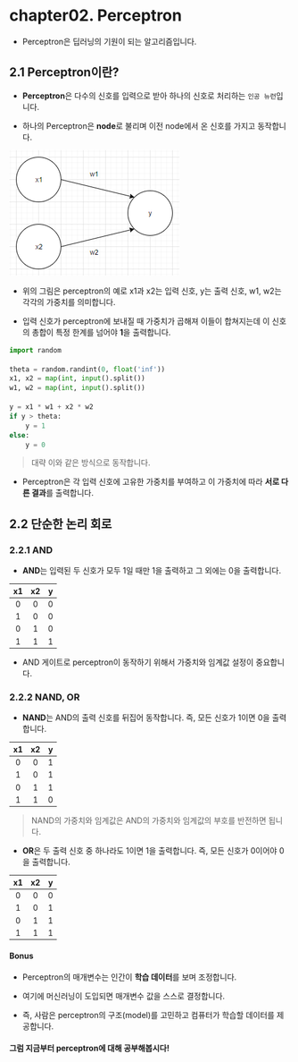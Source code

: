 # chapter02. Perceptron

- Perceptron은 딥러닝의 기원이 되는 알고리즘입니다.

## 2.1 Perceptron이란?

- **Perceptron**은 다수의 신호를 입력으로 받아 하나의 신호로 처리하는 `인공 뉴런`입니다.

- 하나의 Perceptron은 **node**로 불리며 이전 node에서 온 신호를 가지고 동작합니다.

![image-20191212215715918](README.assets/image-20191212215715918.png)

- 위의 그림은 perceptron의 예로 x1과 x2는 입력 신호, y는 출력 신호, w1, w2는 각각의 가중치를 의미합니다.

- 입력 신호가 perceptron에 보내질 때 가중치가 곱해져 이들이 합쳐지는데 이 신호의 총합이 특정 한계를 넘어야 **1**을 출력합니다.

```python
import random

theta = random.randint(0, float('inf'))
x1, x2 = map(int, input().split())
w1, w2 = map(int, input().split())

y = x1 * w1 + x2 * w2
if y > theta:
    y = 1
else:
    y = 0
```

> 대략 이와 같은 방식으로 동작합니다.

- Perceptron은 각 입력 신호에 고유한 가중치를 부여하고 이 가중치에 따라 **서로 다른 결과**를 출력합니다.

## 2.2 단순한 논리 회로

### 2.2.1 AND

- **AND**는 입력된 두 신호가 모두 1일 때만 1을 출력하고 그 외에는 0을 출력합니다.

| x1 | x2 | y |
| :---: | :---: | :---: |
| 0 | 0 | 0 |
| 1 | 0 | 0 |
| 0 | 1 | 0 |
| 1 | 1 | 1 |

- AND 게이트로 perceptron이 동작하기 위해서 가중치와 임계값 설정이 중요합니다.

### 2.2.2 NAND, OR

- **NAND**는 AND의 출력 신호를 뒤집어 동작합니다. 즉, 모든 신호가 1이면 0을 출력합니다.

| x1 | x2 | y |
| :---: | :---: | :---: |
| 0 | 0 | 1 |
| 1 | 0 | 1 |
| 0 | 1 | 1 |
| 1 | 1 | 0 |

> NAND의 가중치와 임계값은 AND의 가중치와 임계값의 부호를 반전하면 됩니다.

- **OR**은 두 출력 신호 중 하나라도 1이면 1을 출력합니다. 즉, 모든 신호가 0이어야 0을 출력합니다.

| x1 | x2 | y |
| :---: | :---: | :---: |
| 0 | 0 | 0 |
| 1 | 0 | 1 |
| 0 | 1 | 1 |
| 1 | 1 | 1 |

#### Bonus

- Perceptron의 매개변수는 인간이 **학습 데이터**를 보며 조정합니다.

- 여기에 머신러닝이 도입되면 매개변수 값을 스스로 결정합니다.

- 즉, 사람은 perceptron의 구조(model)를 고민하고 컴퓨터가 학습할 데이터를 제공합니다.

#### 그럼 지금부터 perceptron에 대해 공부해봅시다!
